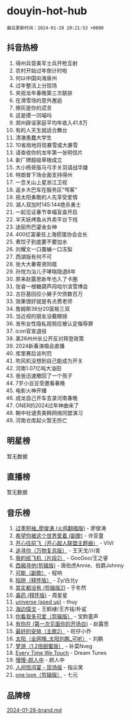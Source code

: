 # douyin-hot-hub

`最后更新时间：2024-01-28 20:21:53 +0800`

## 抖音热榜

1. 得州兵营美军士兵开枪互射
1. 农村开始过年倒计时啦
1. 何以中国向海泉州
1. 过年整活上分现场
1. 央视龙年春晚第三次联排
1. 在滑雪场的意外邂逅
1. 擦灰是你的谎言
1. 这是摸一凹喵吗
1. 郑州辟谣家庭平均年收入41.8万
1. 有的人天生就适合舞台
1. 清澈愚蠢大学生
1. 10省局地将现暴雪或大暴雪
1. 请查收你的龙年第一张明信片
1. 新厂牌超级草根成立
1. 大小杨哥版马弓手关羽请战华雄
1. 特朗普下场全面支持得州
1. 一念关山上星浙江卫视
1. 返乡大巴车在服务区“甩客”
1. 摇太阳勇敢的人先享受爱情
1. 湖人双加时145:144绝杀勇士
1. 一起见证春节幸福盲盒开启
1. 半天妖烤鱼从外卖平台下线
1. 迪丽热巴鎏金女神
1. 400亿富豪任上海掼蛋协会会长
1. 煮饺子到底要不要加水
1. 刘耀文一口蚕蛹一口冻梨
1. 西湖版有何不可
1. 张大大秦霄贤同框
1. 孙悦为治儿子哮喘隐退8年
1. 原来赵露思新年也入了卡圈
1. 张睿一根糖葫芦闯哈尔滨雪博会
1. 古巨基回应小舅子欠债数百万
1. 效果很好就是有点费老师
1. 詹姆斯36分20篮板三双
1. 当近视的朋友没戴眼镜
1. 发布女性隐私视频应被认定侮辱罪
1. icon官宣退役
1. 美26州州长公开反对拜登政策
1. 2024新春演唱会直播
1. 库里赛后谈判罚
1. 吹风机没想到自己能成为开关
1. 河南1.07亿吨大油田
1. 爸爸迅速撤回了一个孩子
1. 7岁小豆豆受邀看春晚
1. 电影火神开播
1. 成龙自己开车去录河南春晚
1. ONER的2024过年神曲来了
1. 朝中社谴责美韩网络同盟演习
1. 河南仓库起火暂无伤亡

## 明星榜

暂无数据

## 直播榜

暂无数据

## 音乐榜

1. [过季短袖_廖俊涛 (火鸡翻唱版)](https://sf86-cdn-tos.douyinstatic.com/obj/tos-cn-ve-2774/ogQVJl0tRBKxQgZji7YClFEBrVDeHpPTWfCZbQ) - 廖俊涛
1. [希望你被这个世界爱着 (副歌)](https://sf86-cdn-tos.douyinstatic.com/obj/tos-cn-ve-2774/oUHCmWQfZlE3QQBKBeD8rCFLpJzPgCpImhsxMt) - 许亚童
1. [开心往前飞（开心超人联盟主题曲）](https://sf86-cdn-tos.douyinstatic.com/obj/tos-cn-ve-2774/9d8fb7c82cf1421fb93a9fe925275e0a) - VIVI
1. [追寻你（万物复苏版）](https://sf86-cdn-tos.douyinstatic.com/obj/tos-cn-ve-2774/oYeAZJsbjIDit9APmBg8u6uDUQnHmoCf3gbo74) - 王天戈/川青
1. [我的纸飞机（片段2）](https://sf86-cdn-tos.douyinstatic.com/obj/tos-cn-ve-2774/oM2ZrKcg2CD5AeRB2gkeXOFB1IxAGJdZPazYHf) - GooGoo/王之睿
1. [西厢寻他(剪辑版)](https://sf86-cdn-tos.douyinstatic.com/obj/tos-cn-ve-2774/oUsAVfAQKlRNxEv5qxvIB8o5qmIWUcXbzJKJhw) - 唐伯虎Annie、伯爵Johnny
1. [可能（副歌）](https://sf86-cdn-tos.douyinstatic.com/obj/tos-cn-ve-2774/cde1731888894259b333569393c2fb51) - 程响
1. [陷阱（释怀版）](https://sf3-cdn-tos.douyinstatic.com/obj/tos-cn-ve-2774/oE8C21LeZrzKLDFfQYgMzx4GAIHageG5IzayY7) - Zy/白允y
1. [其实都没有 (剪辑版2)](https://sf86-cdn-tos.douyinstatic.com/obj/tos-cn-ve-2774/oEBNQenHZtBhxYjGgUDQk0BCHTigQafgFlbQ7k) - 于冬然
1. [毒药 (释怀版)](https://sf3-cdn-tos.douyinstatic.com/obj/tos-cn-ve-2774/oYILMEAzspdZBIzy4frJNB8ZHPHWAhiwowd4Ad) - 周星星
1. [universe (sped up)](https://sf86-cdn-tos.douyinstatic.com/obj/tos-cn-ve-2774/oIQnurQLDCsdYeegkM4CKuVb23MZBXtX6QB8bv) - thuy
1. [海边探戈](https://sf86-cdn-tos.douyinstatic.com/obj/tos-cn-ve-2774/os9gE0VQCGqt6VQkZDyBBYvfSDY0QFe3vVmubn) - 王鹤棣/王齐铭/朴鲨
1. [你看我多可爱（剪辑版）](https://sf3-cdn-tos.douyinstatic.com/obj/tos-cn-ve-2774/018d241ee66a4a189b2fa9ea2fe3363d) - 宝韵童声
1. [有你在 (第一次见面你的开场白)](https://sf86-cdn-tos.douyinstatic.com/obj/tos-cn-ve-2774/oAthrQ3ClJBfI57uBoFEgNDYtNCZ0TSYQQfxQ0) - 赵露思
1. [最好的安排（主歌2）](https://sf86-cdn-tos.douyinstatic.com/obj/tos-cn-ve-2774/oMMZX1DuHpMwgoDztBmZswgQnbCeeANZxBHkFY) - 旺仔小乔
1. [太阳（全网搜_太阳刘鹏_可听）](https://sf6-cdn-tos.douyinstatic.com/obj/tos-cn-ve-2774/ogWbyIQnlBFImVbeDocRdCIYtBHlbJXgfZMvgz) - 刘鹏
1. [梦游（1.2倍甜蜜版）](https://sf3-cdn-tos.douyinstatic.com/obj/tos-cn-ve-2774/o4gyAUm8hwufoEABmwVIiQtHsFuGzAEEWtNMzo) - 补菜Nveg
1. [Every Time We Touch](https://sf86-cdn-tos.douyinstatic.com/obj/tos-cn-ve-2774/ogN6lUKQeBBfEVhIOMikG1CcJjugxk1tztZyhP) - Dream Tunes
1. [慢慢-颜人中](https://sf86-cdn-tos.douyinstatic.com/obj/tos-cn-ve-2774/ocjHNfBXdBxQNC8ZGAeoLMFTUgtBg8bkExunDC) - 颜人中
1. [人间惊鸿宴 - 现场版](https://sf86-cdn-tos.douyinstatic.com/obj/tos-cn-ve-2774/osF4mrPePAf2Yv8Wfr5fATCHZwL5h1QiGQAKwz) - 指尖笑
1. [one love（剪辑版）](https://sf86-cdn-tos.douyinstatic.com/obj/tos-cn-ve-2774/o4utbbKzHedACBQ0bkG7ZBgUvDQzbBDnYd1f1k) - 七元

## 品牌榜

[2024-01-28-brand.md](2024-01-28-brand.md)
